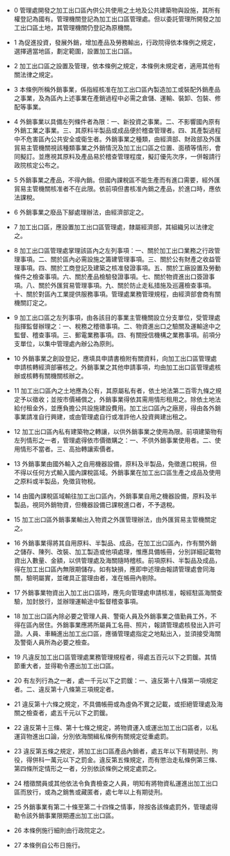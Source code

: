 * 0 管理處開發之加工出口區內供公共使用之土地及公共建築物與設施，其所有權登記為國有。管理機關登記為加工出口區管理處。但以委託管理所開發之加工出口區土地，其管理機關仍登記為原機關。

* 1 為促進投資，發展外銷，增加產品及勞務輸出，行政院得依本條例之規定，選擇適當地區，劃定範圍，設置加工出口區。

* 2 加工出口區之設置及管理，依本條例之規定，本條例未規定者，適用其他有關法律之規定。

* 3 本條例所稱外銷事業，係指經核准在加工出口區內製造加工或裝配外銷產品之事業，及為區內上述事業在產銷過程中必需之倉儲、運輸、裝卸、包裝、修配等事業。

* 4 外銷事業以具備左列條件者為限：一、新投資之事業。二、不影響國內原有外銷工業之事業。三、其原料半製品或成品便於稽查管理者。四、其產製過程中不危害區內公共安全或衛生者。外銷事業之種類，由經濟部、財政部及外匯貿易主管機關視該種類事業之外銷情況及加工出口區之位置、面積等情形，會同擬訂。並應視其原料及產品易於稽查管理程度，擬訂優先次序，一併報請行政院核定公布之。

* 5 外銷事業之產品，不得內銷。但國內課稅區不能生產而有進口需要，經外匯貿易主管機關核准者不在此限。依前項但書核准內銷之產品，於進口時，應依法課稅。

* 6 外銷事業之廢品下腳處理辦法，由經濟部定之。

* 7 加工出口區，應設置加工出口區管理處，隸屬經濟部，其組織另以法律定之。

* 8 加工出口區管理處掌理該區內之左列事項：一、關於加工出口業務之行政管理事項。二、關於區內必需設施之籌建管理事項。三、關於公有財產之收益管理事項。四、關於工商登記及建築之核准發證事項。五、關於工廠設置及勞動條件之檢查事項。六、關於產品檢驗發證事項。七、關於物資進出口簽證事項。八、關於外匯貿易管理事項。九、關於防止走私措施及巡邏檢查事項。十、關於對區內工業提供服務事項。管理處業務管理規程，由經濟部會商有關機關訂定之。

* 9 加工出口區之左列事項，由各該目的事業主管機關設立分支單位，受管理處指揮監督辦理之：一、稅務之稽徵事項。二、物資進出口之驗關及運輸途中之監督、稽查事項。三、郵電業務事項。四、有關授信機構之業務事項。前項分支單位，以集中管理處內辦公為原則。

* 10 外銷事業之創設登記，應填具申請書檢附有關資料，向加工出口區管理處申請核轉經濟部審核之。外銷事業之其他申請事項，均由加工出口區管理處核辦或核轉有關機關核辦之。

* 11 加工出口區內之土地應為公有，其原屬私有者，依土地法第二百零九條之規定予以徵收；並按市價補償之，外銷事業得依其需用情形租用之。除依土地法給付租金外，並應負擔公共設施建設費用。加工出口區內之廠房，得由各外銷事業請准自行興建，或由管理處自行或准許他人投資興建出租之。

* 12 加工出口區內私有建築物之轉讓，以供外銷事業之使用為限。前項建築物有左列情形之一者，管理處得依市價徵購之：一、不供外銷事業使用者。二、使用情形不當者。三、高抬轉讓索價者。

* 13 外銷事業由國外輸入之自用機器設備，原料及半製品，免徵進口稅捐，但不得以任何方式輸入國內課稅區域。外銷事業在加工出口區生產之成品及使用之原料或半製品，免徵貨物稅。

* 14 由國內課稅區域輸往加工出口區內，外銷事業自用之機器設備，原料及半製品，視同外銷物資，但機器設備已課稅進口者，不予退稅。

* 15 加工出口區外銷事業輸出入物資之外匯管理辦法，由外匯貿易主管機關定之。

* 16 外銷事業得將其自用原料、半製品、成品，在加工出口區內，作有關外銷之儲存、陳列、改裝、加工製造或他項處理，惟應具備帳冊，分別詳細記載物資出入數量、金額，以供管理處及海關隨時稽核。前項原料、半製品及成品，得在加工出口區內無限期儲存。如有缺損，應即申述理由報請管理處會同海關，驗明屬實，並確具正當理由者，准在帳冊內剔除。

* 17 外銷事業物資出入加工出口區時，應先向管理處申請核准，報經駐區海關查驗，加封放行，並辦理運輸途中監督稽查事項。

* 18 加工出口區內除必要之管理人員、警衛人員及外銷事業之值勤員工外，不得在區內居住。外銷事業應將所屬員工名冊、照片，報請管理處核發出入許可證。人員、車輛進出加工出口區，應循管理處指定之地點出入，並須接受海關及警衛人員所為必要之檢查。

* 19 凡違反加工出口區管理處業務管理規程者，得處五百元以下之罰鍰。其情節重大者，並得勒令遷出加工出口區。

* 20 有左列行為之一者，處一千元以下之罰鍰：一、違反第十八條第一項規定者。二、違反第十八條第三項規定者。

* 21 違反第十六條之規定，不具備帳冊或為虛偽不實之記載，或拒絕管理處及海關之檢查者，處五千元以下之罰鍰。

* 22 違反第十三條、第十七條之規定，將物資運入或運出加工出口區者，以私運貨物進出口論，分別依海關緝私條例有關規定從重處罰。

* 23 違反第五條之規定，將加工出口區產品內銷者，處五年以下有期徒刑、拘役，得併科一萬元以下之罰金。違反第五條規定，而有懲治走私條例第三條、第四條所定情形之一者，分別依該條例之規定處罰之。

* 24 稽徵關員或其他依法令負責檢查之人員，明知有將物資私運進出加工出口區而放行，或為之銷售或藏匿者，處七年以上有期徒刑。

* 25 外銷事業有第二十條至第二十四條之情事，除按各該條處罰外，管理處得勒令該外銷事業限期遷出加工出口區。

* 26 本條例施行細則由行政院定之。

* 27 本條例自公布日施行。

